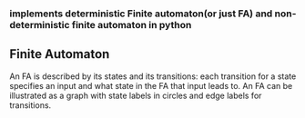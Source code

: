 
### implements deterministic Finite automaton(or just FA) and non-deterministic finite automaton in python


## Finite Automaton

An FA is described by its states and its transitions: each transition for a state specifies an input and what state in the FA that input leads to. An FA can be illustrated as a graph with state labels in circles and edge labels for transitions.
